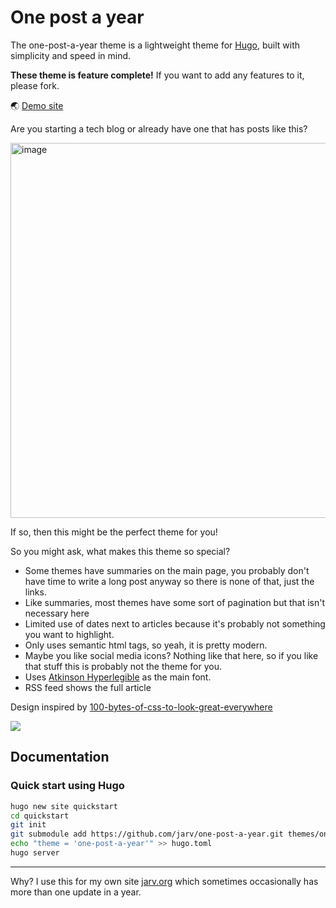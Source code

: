 # One post a year

The one-post-a-year theme is a lightweight theme for [Hugo](https://gohugo.io), built with simplicity and speed in mind.

**These theme is feature complete!** If you want to add any features to it, please fork.

🌏 [Demo site](https://jarv.github.io/one-post-a-year/)

Are you starting a tech blog or already have one that has posts like this?

[<img width="600" alt="image" src="https://user-images.githubusercontent.com/749175/256344995-b686539f-f5a1-48ad-9299-6e2e9866014c.png">](https://jarv.github.io/one-post-a-year/)

If so, then this might be the perfect theme for you!

So you might ask, what makes this theme so special?

- Some themes have summaries on the main page, you probably don't have time to write a long post anyway so there is none of that, just the links.
- Like summaries, most themes have some sort of pagination but that isn't necessary here
- Limited use of dates next to articles because it's probably not something you want to highlight.
- Only uses semantic html tags, so yeah, it is pretty modern.
- Maybe you like social media icons? Nothing like that here, so if you like that stuff this is probably not the theme for you.
- Uses [Atkinson Hyperlegible](https://en.wikipedia.org/wiki/Atkinson_Hyperlegible) as the main font.
- RSS feed shows the full article

Design inspired by [100-bytes-of-css-to-look-great-everywhere](https://dev.to/swyx/100-bytes-of-css-to-look-great-everywhere-19pd)

[<img src="https://user-images.githubusercontent.com/749175/258576133-0308c1ae-8fcf-4a4d-b023-e6b605705acf.png">](https://pagespeed.web.dev/analysis/https-jarv-github-io-one-post-a-year/zdnrq0g8n3?form_factor=mobile)

## Documentation

### Quick start using Hugo

```bash
hugo new site quickstart
cd quickstart
git init
git submodule add https://github.com/jarv/one-post-a-year.git themes/one-post-a-year
echo "theme = 'one-post-a-year'" >> hugo.toml
hugo server
```
--- 
Why? I use this for my own site [jarv.org](https://jarv.org) which sometimes occasionally has more than one update in a year.
